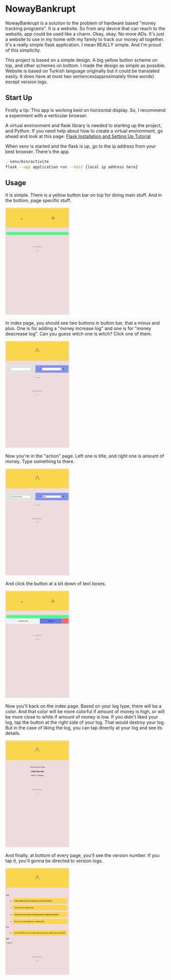 # NowayBankrupt
NowayBankrupt is a solution to the problem of hardware based "money tracking programs".
It is a website. So from any device that can reach to the website, app could be used like
a charm. Okay, okay. No more ADs. It's just a website to use in my home with my
family to track our money all together. 
It's a really simple flask application. I mean REALLY simple. And I'm proud of
this simplicity.

  This project is based on a simple design. A big yellow button scheme on top, and other schemes on bottom.
I made the design as simple as possible. Website is based on Turkish language originally but it could be translated easily.
It does have at most two sentences(approximately three words) except version logs.

## Start Up
Firstly a tip: This app is working best on horizontal display. So, I recommend a experiment with a 
verticular browser.

A virtual environment and flask library is needed to starting up the project, and Python. If you
need help about how to create a virtual environment, go ahead and look at this page:
[Flask Installation and Setting Up Tutorial](https://flask.palletsprojects.com/en/3.0.x/installation/#virtual-environments)

When venv is started and the flask is up, go to the ip address from your best browser.
There's the app.

```bash
. venv/bin/activite
flask --app application run --host {local ip address here}
```
## Usage
It is simple. There is a yellow button bar on top for doing main stuff.
And in the bottom, page specific stuff.

<img src="expimages/indexpage.png" alt="drawing" width="200"/>

In index page, you should see two buttons in button bar, that a minus and plus.
One is for adding a "money increase log" and one is for "money deacrease log".
Can you guess witch one is witch? Click one of them. 


<img src="expimages/addpage.png" alt="drawing" width="200"/>

Now you're in the "action" page. Left one is title, and right one is amount of 
money. Type something to there. 

<img src="expimages/givemerent.png" alt="drawing" width="200"/>

And click the button at a bit down of text boxes. 

<img src="expimages/damnnicelog.png" alt="drawing" width="200"/>

Now you'll back on the index page. Based on your log type, there will be 
a color. And that color will be more colorful if amount of money is high, 
or will be more close to white if amount of money is low. 
If you didn't liked your log, tap the button at the right side of your log. 
That would destroy your log. But in the case of liking the log, you can tap 
directly at your log and see its details.

<img src="expimages/details.png" alt="drawing" width="200"/>

And finally, at bottom of every page, you'll see the version number. If you tap
it, you'll gonna be directed to version logs.

<img src="expimages/versionlogs.png" alt="drawing" width="200"/>
